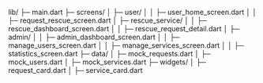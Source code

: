 lib/
├─ main.dart
├─ screens/
│   ├─ user/
│   │   ├─ user_home_screen.dart
│   │   ├─ request_rescue_screen.dart
│   ├─ rescue_service/
│   │   ├─ rescue_dashboard_screen.dart
│   │   ├─ rescue_request_detail.dart
│   ├─ admin/
│   │   ├─ admin_dashboard_screen.dart
│   │   ├─ manage_users_screen.dart
│   │   ├─ manage_services_screen.dart
│   │   ├─ statistics_screen.dart
├─ data/
│   ├─ mock_requests.dart
│   ├─ mock_users.dart
│   ├─ mock_services.dart
├─ widgets/
│   ├─ request_card.dart
│   ├─ service_card.dart
